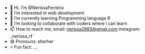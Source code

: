 - 👋 Hi, I’m @NerissaFerreira
- 👀 I’m interested in web development
- 🌱 I’m currently learning Programming language R
- 💞️ I’m looking to collaborate with coders where i can learn
- 📫 How to reach me; email: nerissa2983@gmail.com     instagram: _nerissa_rf
- 😄 Pronouns: she/her
- ⚡ Fun fact: ...

<!---
NerissaFerreira/NerissaFerreira is a ✨ special ✨ repository because its `README.md` (this file) appears on your GitHub profile.
You can click the Preview link to take a look at your changes.
--->

